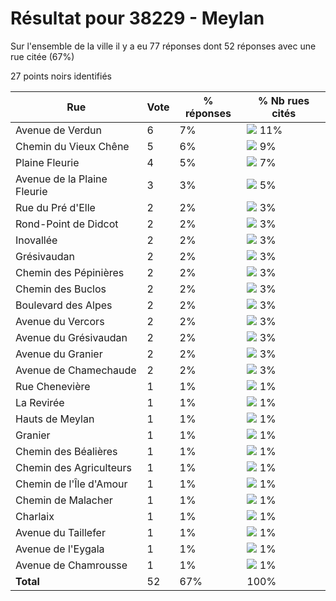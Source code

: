 # Résultat pour 38229 - Meylan

Sur l'ensemble de la ville il y a eu 77 réponses dont 52 réponses avec une rue citée (67%)

27 points noirs identifiés

| Rue | Vote | % réponses | % Nb rues cités|
|-----|------|------------|----------------|
| Avenue de Verdun | 6 | 7% | <img src="../../img/bar_11.gif" />&nbsp;11%|
| Chemin du Vieux Chêne | 5 | 6% | <img src="../../img/bar_9.gif" />&nbsp;9%|
| Plaine Fleurie | 4 | 5% | <img src="../../img/bar_7.gif" />&nbsp;7%|
| Avenue de la Plaine Fleurie | 3 | 3% | <img src="../../img/bar_5.gif" />&nbsp;5%|
| Rue du Pré d'Elle | 2 | 2% | <img src="../../img/bar_3.gif" />&nbsp;3%|
| Rond-Point de Didcot | 2 | 2% | <img src="../../img/bar_3.gif" />&nbsp;3%|
| Inovallée | 2 | 2% | <img src="../../img/bar_3.gif" />&nbsp;3%|
| Grésivaudan | 2 | 2% | <img src="../../img/bar_3.gif" />&nbsp;3%|
| Chemin des Pépinières | 2 | 2% | <img src="../../img/bar_3.gif" />&nbsp;3%|
| Chemin des Buclos | 2 | 2% | <img src="../../img/bar_3.gif" />&nbsp;3%|
| Boulevard des Alpes | 2 | 2% | <img src="../../img/bar_3.gif" />&nbsp;3%|
| Avenue du Vercors | 2 | 2% | <img src="../../img/bar_3.gif" />&nbsp;3%|
| Avenue du Grésivaudan | 2 | 2% | <img src="../../img/bar_3.gif" />&nbsp;3%|
| Avenue du Granier | 2 | 2% | <img src="../../img/bar_3.gif" />&nbsp;3%|
| Avenue de Chamechaude | 2 | 2% | <img src="../../img/bar_3.gif" />&nbsp;3%|
| Rue Chenevière | 1 | 1% | <img src="../../img/bar_1.gif" />&nbsp;1%|
| La Revirée | 1 | 1% | <img src="../../img/bar_1.gif" />&nbsp;1%|
| Hauts de Meylan | 1 | 1% | <img src="../../img/bar_1.gif" />&nbsp;1%|
| Granier | 1 | 1% | <img src="../../img/bar_1.gif" />&nbsp;1%|
| Chemin des Béalières | 1 | 1% | <img src="../../img/bar_1.gif" />&nbsp;1%|
| Chemin des Agriculteurs | 1 | 1% | <img src="../../img/bar_1.gif" />&nbsp;1%|
| Chemin de l'Île d'Amour | 1 | 1% | <img src="../../img/bar_1.gif" />&nbsp;1%|
| Chemin de Malacher | 1 | 1% | <img src="../../img/bar_1.gif" />&nbsp;1%|
| Charlaix | 1 | 1% | <img src="../../img/bar_1.gif" />&nbsp;1%|
| Avenue du Taillefer | 1 | 1% | <img src="../../img/bar_1.gif" />&nbsp;1%|
| Avenue de l'Eygala | 1 | 1% | <img src="../../img/bar_1.gif" />&nbsp;1%|
| Avenue de Chamrousse | 1 | 1% | <img src="../../img/bar_1.gif" />&nbsp;1%|
| **Total** | 52 | 67% | 100%|
